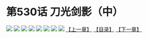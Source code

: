 # 第530话 刀光剑影（中）
![](https://mhpic.xiaomingtaiji.net/comic/D/斗破苍穹拆分版/530话/1.jpg-zymk.middle.webp)
![](https://mhpic.xiaomingtaiji.net/comic/D/斗破苍穹拆分版/530话/2.jpg-zymk.middle.webp)
![](https://mhpic.xiaomingtaiji.net/comic/D/斗破苍穹拆分版/530话/3.jpg-zymk.middle.webp)
![](https://mhpic.xiaomingtaiji.net/comic/D/斗破苍穹拆分版/530话/4.jpg-zymk.middle.webp)
![](https://mhpic.xiaomingtaiji.net/comic/D/斗破苍穹拆分版/530话/5.jpg-zymk.middle.webp)
![](https://mhpic.xiaomingtaiji.net/comic/D/斗破苍穹拆分版/530话/6.jpg-zymk.middle.webp)
![](https://mhpic.xiaomingtaiji.net/comic/D/斗破苍穹拆分版/530话/7.jpg-zymk.middle.webp)
![](https://mhpic.xiaomingtaiji.net/comic/D/斗破苍穹拆分版/530话/8.jpg-zymk.middle.webp)
[【上一章】](./529.md)
[【目录】](./READMD.md)
[【下一章】](./531.md)
